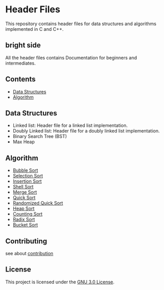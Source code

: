# Header Files

This repository contains header files for data structures and algorithms implemented in C and C++.

## bright side
All the header files contains Documentation for beginners and intermediates.

## Contents

- [Data Structures](#data-structures)
- [Algorithm](#algorithm)

## Data Structures

- Linked list: Header file for a linked list implementation.
- Doubly Linked list: Header file for a doubly linked list implementation.
- Binary Search Tree (BST)
- Max Heap

## Algorithm

- [Bubble Sort](./sorting/bubble_sort.py)
- [Selection Sort](./sorting/selection_sort.py)
- [Insertion Sort](./sorting/insertion_sort.py)
- [Shell Sort](./sorting/shell_sort.py)
- [Merge Sort](./sorting/merge_sort.py)
- [Quick Sort](./sorting/quick_sort.py)
- [Randomized Quick Sort](./sorting/quick_sort_randomized.py)
- [Heap Sort](./sorting/heap_sort.py)
- [Counting Sort](./sorting/counting_sort.py)
- [Radix Sort](./sorting/radix_sort.py)
- [Bucket Sort](./sorting/bucket_sort.py)

## Contributing
see about [contribution](./contribution)

## License

This project is licensed under the [GNU 3.0 License](./LICENSE.txt).

